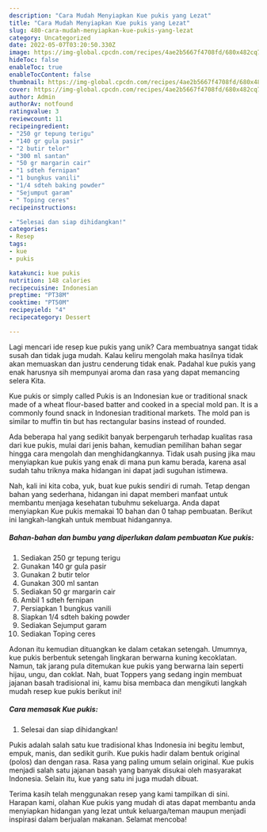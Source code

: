```yaml
---
description: "Cara Mudah Menyiapkan Kue pukis yang Lezat"
title: "Cara Mudah Menyiapkan Kue pukis yang Lezat"
slug: 480-cara-mudah-menyiapkan-kue-pukis-yang-lezat
category: Uncategorized
date: 2022-05-07T03:20:50.330Z
image: https://img-global.cpcdn.com/recipes/4ae2b5667f4708fd/680x482cq70/kue-pukis-foto-resep-utama.jpg
hideToc: false
enableToc: true
enableTocContent: false
thumbnail: https://img-global.cpcdn.com/recipes/4ae2b5667f4708fd/680x482cq70/kue-pukis-foto-resep-utama.jpg
cover: https://img-global.cpcdn.com/recipes/4ae2b5667f4708fd/680x482cq70/kue-pukis-foto-resep-utama.jpg
author: Admin
authorAv: notfound
ratingvalue: 3
reviewcount: 11
recipeingredient:
- "250 gr tepung terigu"
- "140 gr gula pasir"
- "2 butir telor"
- "300 ml santan"
- "50 gr margarin cair"
- "1 sdteh fernipan"
- "1 bungkus vanili"
- "1/4 sdteh baking powder"
- "Sejumput garam"
- " Toping ceres"
recipeinstructions:

- "Selesai dan siap dihidangkan!"
categories:
- Resep
tags:
- kue
- pukis

katakunci: kue pukis 
nutrition: 148 calories
recipecuisine: Indonesian
preptime: "PT38M"
cooktime: "PT50M"
recipeyield: "4"
recipecategory: Dessert

---
```





Lagi mencari ide resep kue pukis yang unik? Cara membuatnya sangat tidak susah dan tidak juga mudah. Kalau keliru mengolah maka hasilnya tidak akan memuaskan dan justru cenderung tidak enak. Padahal kue pukis yang enak harusnya sih mempunyai aroma dan rasa yang dapat memancing selera Kita.





Kue pukis or simply called Pukis is an Indonesian kue or traditional snack made of a wheat flour-based batter and cooked in a special mold pan. It is a commonly found snack in Indonesian traditional markets. The mold pan is similar to muffin tin but has rectangular basins instead of rounded.

Ada beberapa hal yang sedikit banyak berpengaruh terhadap kualitas rasa dari kue pukis, mulai dari jenis bahan, kemudian pemilihan bahan segar hingga cara mengolah dan menghidangkannya. Tidak usah pusing jika mau menyiapkan kue pukis yang enak di mana pun kamu berada, karena asal sudah tahu triknya maka hidangan ini dapat jadi suguhan istimewa.






Nah, kali ini kita coba, yuk, buat kue pukis sendiri di rumah. Tetap dengan bahan yang sederhana, hidangan ini dapat memberi manfaat untuk membantu menjaga kesehatan tubuhmu sekeluarga. Anda dapat menyiapkan Kue pukis memakai 10 bahan dan 0 tahap pembuatan. Berikut ini langkah-langkah untuk membuat hidangannya.

<!--inarticleads1-->

##### Bahan-bahan dan bumbu yang diperlukan dalam pembuatan Kue pukis:

1. Sediakan 250 gr tepung terigu
1. Gunakan 140 gr gula pasir
1. Gunakan 2 butir telor
1. Gunakan 300 ml santan
1. Sediakan 50 gr margarin cair
1. Ambil 1 sdteh fernipan
1. Persiapkan 1 bungkus vanili
1. Siapkan 1/4 sdteh baking powder
1. Sediakan Sejumput garam
1. Sediakan  Toping ceres


Adonan itu kemudian dituangkan ke dalam cetakan setengah. Umumnya, kue pukis berbentuk setengah lingkaran berwarna kuning kecoklatan. Namun, tak jarang pula ditemukan kue pukis yang berwarna lain seperti hijau, ungu, dan coklat. Nah, buat Toppers yang sedang ingin membuat jajanan basah tradisional ini, kamu bisa membaca dan mengikuti langkah mudah resep kue pukis berikut ini! 

<!--inarticleads2-->

##### Cara memasak Kue pukis:


1. Selesai dan siap dihidangkan!

Pukis adalah salah satu kue tradisional khas Indonesia ini begitu lembut, empuk, manis, dan sedikit gurih. Kue pukis hadir dalam bentuk original (polos) dan dengan rasa. Rasa yang paling umum selain original. Kue pukis menjadi salah satu jajanan basah yang banyak disukai oleh masyarakat Indonesia. Selain itu, kue yang satu ini juga mudah dibuat. 

Terima kasih telah menggunakan resep yang kami tampilkan di sini. Harapan kami, olahan Kue pukis yang mudah di atas dapat membantu anda menyiapkan hidangan yang lezat untuk keluarga/teman maupun menjadi inspirasi dalam berjualan makanan. Selamat mencoba!
